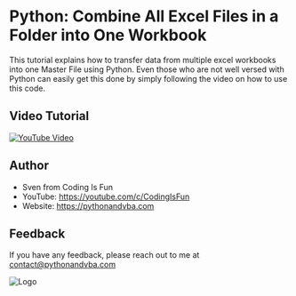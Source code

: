 
# Python: Combine All Excel Files in a Folder into One Workbook

This tutorial explains how to transfer data from multiple excel workbooks into one Master File using Python. Even those who are not well versed with Python can easily get this done by simply following the video on how to use this code.


## Video Tutorial

[![YouTube Video](https://img.youtube.com/vi/dtNnM9T2_rA/0.jpg)](https://youtu.be/dtNnM9T2_rA)



## Author

- Sven from Coding Is Fun
- YouTube: https://youtube.com/c/CodingIsFun
- Website: https://pythonandvba.com


## Feedback

If you have any feedback, please reach out to me at contact@pythonandvba.com


![Logo](https://content.screencast.com/users/jubbel3/folders/Snagit/media/c42ea34b-4057-4754-96b0-e8e05c866afb/08.18.2021-19.56.png)

